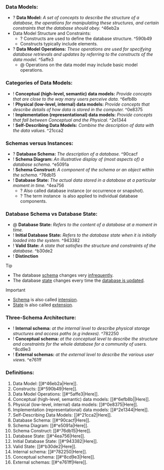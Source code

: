 
### **Data Models:**
- ? **Data Model:** *A set of concepts to describe the structure of a database, the operations for manipulating these structures, and certain constraints that the database should obey.* ^46eb2a
- Data Model Structure and Constraints:
	- ? Constructs are used to define the database structure. ^590b49
	- Constructs typically include elements.
- ? **Data Model Operations:** *These operations are used for specifying database retrievals and updates by referring to the constructs of the data model.* ^5affe3
	- @ Operations on the data model may include basic model operations.

### **Categories of Data Models:**
- ! **Conceptual (high-level, semantic) data models:** *Provide concepts that are close to the way many users perceive data.* ^6efb8b
- ! **Physical (low-level, internal) data models:** *Provide concepts that describe details of how data is stored in the computer.* ^0e8375
- ! **Implementation (representational) data models:** *Provide concepts that fall between Conceptual and the Physical.* ^2e1344
- ! **Self-Describing Data Models:** *Combine the description of data with the data values.* ^21cca2

### **Schemas versus Instances:**
- ? **Database Schema:** *The description of a database.* ^90cacf
- ! **Schema Diagram:** *An illustrative display of (most aspects of) a database schema.* ^e5091a
- ! **Schema Construct:** *A component of the schema or an object within the schema.* ^76db15
- ! **Database State:** *The actual data stored in a database at a particular moment in time.* ^4ea756
	- ? Also called database instance (or occurrence or snapshot).
	- ? The term instance  is also applied to individual database components.

### **Database Schema vs Database State:**
- @ **Database State:** *Refers to the content of a database at a moment in time.* 
- ! **Initial Database State:** *Refers to the database state when it is initially loaded into the system.* ^943382
- ! **Valid State:** *A state that satisfies the structure and constraints of the database.* ^b30de2
- ! **Distinction**

> [!TIP]
> - The database <u>schema</u> changes very <u>infrequently</u>.
> - The database <u>state</u> changes every time the <u>database is updated</u>.

> [!IMPORTANT]
> - <u>Schema</u> is also called <u>intension</u>.
> - <u>State</u> is also called <u>extension</u>.

### **Three-Schema Architecture:**
- ! **Internal schema:** *at the internal level to describe physical storage structures and access paths (e.g indexes).* ^782250
- ! **Conceptual schema:** *at the conceptual level to describe the structure and constraints for the whole database for a community of users.* ^8cd9e3
- ! **External schemas:** *at the external level to describe the various user views.* ^e761ff

### **Definitions:**
1. Data Model: [[#^46eb2a|Here]].
2. Constructs: [[#^590b49|Here]].
3. Data Model Operations: [[#^5affe3|Here]].
4. Conceptual (high-level, semantic) data models: [[#^6efb8b||Here]].
5. Physical (low-level, internal) data models: [[#^0e8375|Here]].
6. Implementation (representational) data models: [[#^2e1344|Here]].
7. Self-Describing Data Models: [[#^21cca2|Here]].
8. Database Schema: [[#^90cacf|Here]].
9. Schema Diagram: [[#^e5091a|Here]].
10. Schema Construct: [[#^76db15|Here]].
11. Database State: [[#^4ea756|Here]].
12. Initial Database State: [[#^943382|Here]].
13. Valid State: [[#^b30de2|Here]].
14. Internal schema: [[#^782250|Here]].
15. Conceptual schema: [[#^8cd9e3|Here]].
16. External schemas: [[#^e761ff|Here]].